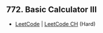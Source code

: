 ## 772. Basic Calculator III

-  [LeetCode](https://leetcode.com/problems/basic-calculator-iii/) | [LeetCode CH](https://leetcode.cn/problems/basic-calculator-iii/) (Hard)
